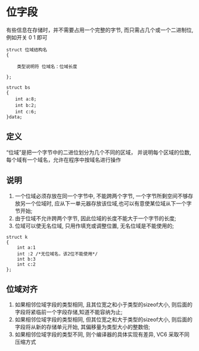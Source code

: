 # 位字段

有些信息在存储时，并不需要占用一个完整的字节, 而只需占几个或一个二进制位, 例如开关 0 1 即可
```
struct 位域结构名
{

    类型说明符 位域名：位域长度

};

struct bs
{
　　int a:8;
　　int b:2;
　　int c:6;
}data;
```

## 定义
“位域”是把一个字节中的二进位划分为几个不同的区域， 并说明每个区域的位数, 每个域有一个域名，允许在程序中按域名进行操作

## 说明
1. 一个位域必须存放在同一个字节中, 不能跨两个字节, 一个字节所剩空间不够存放另一个位域时,
应从下一单元器存放该位域,也可以有意使某位域从下一个字节开始;
2. 由于位域不允许跨两个字节, 因此位域的长度不能大于一个字节的长度;
3. 位域可以使无名位域, 只用作填充或调整位置, 无名位域是不能使用的;
```
struct k
{
    int a:1
    int :2 /*无位域名，该2位不能使用*/
    int b:3
    int c:2
};
```

## 位域对齐

1. 如果相邻位域字段的类型相同, 且其位宽之和小于类型的sizeof大小, 则后面的字段将紧临前一个字段存储,知道不能容纳为止;
2. 如果相邻位域字段的类型相同, 但其位宽之和大于类型的sizeof大小, 则后面的字段将从新的存储单元开始, 其偏移量为类型大小的整数倍;
3. 如果相邻位域字段的类型不同, 则个编译器的具体实现有差异, VC6 采取不同压缩方式
